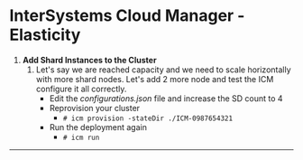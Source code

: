 # InterSystems Cloud Manager - Elasticity

1. **Add Shard Instances to the Cluster**
    1. Let's say we are reached capacity and we need to scale horizontally with more shard nodes. Let's add 2 more node and test the ICM configure it all correctly.
    	* Edit the *configurations.json* file and increase the SD count to 4
    	* Reprovision your cluster
    		- ```# icm provision -stateDir ./ICM-0987654321```
    	* Run the deployment again
    		- ```# icm run```

---


